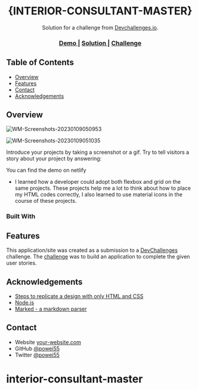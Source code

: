 
<h1 align="center">{INTERIOR-CONSULTANT-MASTER}</h1>

<div align="center">
   Solution for a challenge from  <a href="http://devchallenges.io" target="_blank">Devchallenges.io</a>.
</div>

<div align="center">
  <h3>
    <a href="https://{dulcet-biscochitos-742468.netlify.app}">
      Demo
    </a>
    <span> | </span>
    <a href="https://{devchallenges.io/solutions/P0kxh0XcZA4VB9xFtjrO}">
      Solution
    </a>
    <span> | </span>
    <a href="https://devchallenges.io/challenges/Jymh2b2FyebRTUljkNcb">
      Challenge
    </a>
  </h3>
</div>

<!-- TABLE OF CONTENTS -->

## Table of Contents

- [Overview](#overview)
- [Features](#features)
- [Contact](#contact)
- [Acknowledgements](#acknowledgements)

<!-- OVERVIEW -->

## Overview

![WM-Screenshots-20230109050953](https://user-images.githubusercontent.com/94329479/211240326-4159f154-0233-4a66-877a-d7a420fd1260.png)

![WM-Screenshots-20230109051035](https://user-images.githubusercontent.com/94329479/211240362-400c6203-52af-4786-8785-4053f31f19b1.png)

Introduce your projects by taking a screenshot or a gif. Try to tell visitors a story about your project by answering:

 You can find the demo on netlify 
-  I learned how a developer could adopt both flexbox and grid on the same projects.
 These projects help me a lot to think about how to place my HTML codes correctly, I also learned to use material icons in the course of these projects.

### Built With

## Features

This application/site was created as a submission to a [DevChallenges](https://devchallenges.io/challenges) challenge. The [challenge](https://devchallenges.io/challenges/Jymh2b2FyebRTUljkNcb) was to build an application to complete the given user stories.

## Acknowledgements

- [Steps to replicate a design with only HTML and CSS](https://devchallenges-blogs.web.app/how-to-replicate-design/)
- [Node.js](https://nodejs.org/)
- [Marked - a markdown parser](https://github.com/chjj/marked)

## Contact

- Website [your-website.com](https://{your-web-site-link})
- GitHub [@powei55](https://{github.com/powei55})
- Twitter [@powei55](https://{twitter.com/powei55})
# interior-consultant-master
